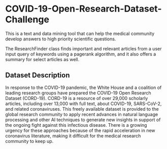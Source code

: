 # COVID-19-Open-Research-Dataset-Challenge
This is a text and data mining tool that can help the medical community develop answers to high priority scientific questions.

The ResearchFinder class finds important and relevant articles from a user input query of keywords using a pagerank algorithm, and it also offers a summary for select articles as well. 

## Dataset Description 
In response to the COVID-19 pandemic, the White House and a coalition of leading research groups have prepared the COVID-19 Open Research Dataset (CORD-19). CORD-19 is a resource of over 29,000 scholarly articles, including over 13,000 with full text, about COVID-19, SARS-CoV-2, and related coronaviruses. This freely available dataset is provided to the global research community to apply recent advances in natural language processing and other AI techniques to generate new insights in support of the ongoing fight against this infectious disease. There is a growing urgency for these approaches because of the rapid acceleration in new coronavirus literature, making it difficult for the medical research community to keep up.
